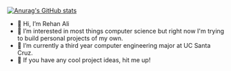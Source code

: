 [![Anurag's GitHub stats](https://github-readme-stats.vercel.app/api?username=rali7196)](https://github.com/anuraghazra/github-readme-stats)


- 👋 Hi, I’m Rehan Ali
- 👀 I’m interested in most things computer science but right now I'm trying to build personal projects of my own.
- 🌱 I’m currently a third year computer engineering major at UC Santa Cruz.
- 💞️ If you have any cool project ideas, hit me up!

<!---
rali7196/rali7196 is a ✨ special ✨ repository because its `README.md` (this file) appears on your GitHub profile.
You can click the Preview link to take a look at your changes.
--->
